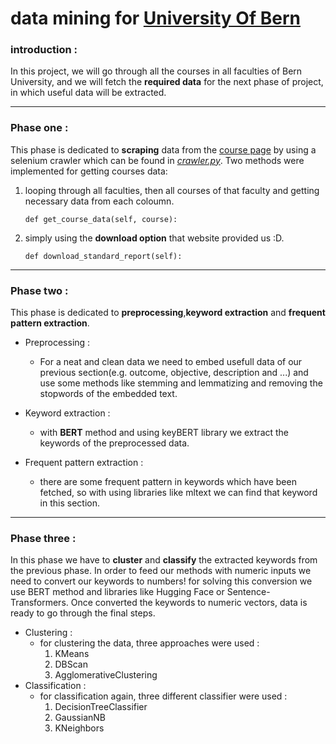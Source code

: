 # data mining for [University Of Bern](https://www.unibe.ch/)
### introduction : 
In this project, we will go through all the courses in all faculties of Bern University, and we will 
fetch the **required data** for the next phase of project, in which useful data will be extracted.
___
### Phase one :
This phase is dedicated to **scraping** data from the  [course page]("https://www.ksl.unibe.ch/KSL/veranstaltungen?1/") by using a selenium crawler which can be found 
in [*crawler.py*](https://github.com/soroush-bn/data-mining-project/blob/main/Crawler.py).
Two methods were implemented for getting courses data:
1. looping through all faculties, then all courses of that faculty and getting necessary data from each coloumn.

    `def get_course_data(self, course):`

2. simply using the **download option** that website provided us :D.

    `def download_standard_report(self):`
___
### Phase two  :
This phase is dedicated to **preprocessing**,**keyword extraction** and **frequent pattern extraction**.
* Preprocessing : 
  * For a neat and clean data we need to embed usefull data of our previous section(e.g. outcome, objective, description and ...) and use some methods like
  stemming and lemmatizing and removing the stopwords of the embedded text.
  
* Keyword extraction :
  * with **BERT** method and using keyBERT library we extract the keywords of the preprocessed data.
  
* Frequent pattern extraction : 
  * there are some frequent pattern in keywords which have been fetched, so with using libraries like mltext we can find that keyword in this section.

___
### Phase three :
In this phase we have to **cluster** and **classify** the extracted keywords from the previous phase. 
In order to feed our methods with  numeric inputs we need to convert our keywords to numbers! for solving this conversion we use BERT method and libraries like Hugging Face or 
Sentence-Transformers.
Once converted the keywords to numeric vectors, data is ready to go through the final steps.
* Clustering :
  * for clustering the data, three approaches were used :
    1. KMeans
    2. DBScan
    3. AgglomerativeClustering
 * Classification : 
   * for classification again, three different classifier were used :
      1. DecisionTreeClassifier
      2. GaussianNB
      3. KNeighbors
 

